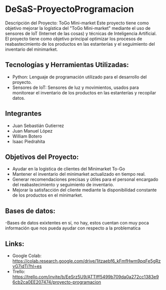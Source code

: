 # DeSaS-ProyectoProgramacion
 Descripción del Proyecto: ToGo Mini-market
Este proyecto tiene como objetivo mejorar la logística del "ToGo Mini-market" mediante el uso de sensores de IoT (Internet de las cosas) y técnicas de Inteligencia Artificial. El proyecto tiene como objetivo principal optimizar los procesos de reabastecimiento de los productos en las estanterías y el seguimiento del inventario del minimarket.

## Tecnologías y Herramientas Utilizadas:
 - Python: Lenguaje de programación utilizado para el desarrollo del proyecto.
 - Sensores de IoT: Sensores de luz y movimientos, usados para monitorear el inventario de los productos en las estanterías y recopilar datos.

## Integrantes
- Juan Sebastián Gutierrez
- Juan Manuel López 
- William Botero 
- Isaac Piedrahita

## Objetivos del Proyecto:
- Ayudar en la logistica de clientes del Minimarket To-Go
- Mantener el inventario del minimarket actualizado en tiempo real.
- Generar recomendaciones precisas y útiles para el personal encargado del reabastecimiento y seguimiento de inventario.
- Mejorar la satisfacción del cliente mediante la disponibilidad constante de los productos en el minimarket.

## Bases de datos:

-Bases de datos exixtentes en sí, no hay, estos cuentan con muy poca información que nos pueda ayudar con respecto a la problematica

## Links:

- Google Colab: https://colab.research.google.com/drive/1itzaebf6_kFmfHwm9pqFe5gRzvG7idTi?hl=es
- Trello: https://trello.com/invite/b/EeSrz5U9/ATTIff5499b709da0a272cc1383e96cb2ca0EE207474/proyecto-programacion
